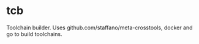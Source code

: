 # tcb
Toolchain builder. Uses github.com/staffano/meta-crosstools, docker and go to build toolchains.

